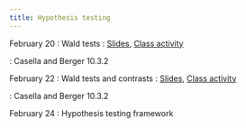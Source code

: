 ```yaml
---
title: Hypothesis testing
---
```


February 20
: Wald tests
  : [Slides](https://sta711-s23.github.io/slides/lecture_17.pdf), [Class activity](https://sta711-s23.github.io/class_activities/ca_lecture_17.html)

: Casella and Berger 10.3.2

February 22
: Wald tests and contrasts
  : [Slides](https://sta711-s23.github.io/slides/lecture_18.pdf), [Class activity](https://sta711-s23.github.io/class_activities/ca_lecture_18.html)
  
: Casella and Berger 10.3.2

February 24
: Hypothesis testing framework